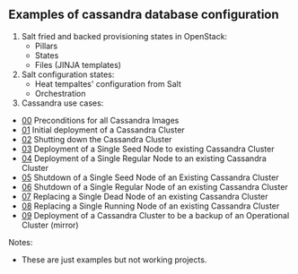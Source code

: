Examples of cassandra database configuration
--------------------------------------------
1. Salt fried and backed provisioning states in OpenStack:
    - Pillars
    - States
    - Files (JINJA templates)
2. Salt configuration states:
    - Heat tempaltes' configuration from Salt
    - Orchestration
3. Cassandra use cases:
  - [00](use_cases/00.txt) Preconditions for all Cassandra Images
  - [01](use_cases/01.txt) Initial deployment of a Cassandra Cluster
  - [02](use_cases/02.txt) Shutting down the Cassandra Cluster
  - [03](use_cases/03.txt) Deployment of a Single Seed Node to existing Cassandra Cluster
  - [04](use_cases/04.txt) Deployment of a Single Regular Node to an existing Cassandra Cluster
  - [05](use_cases/05.txt) Shutdown of a Single Seed Node of an Existing Cassandra Cluster
  - [06](use_cases/06.txt) Shutdown of a Single Regular Node of an existing Cassandra Cluster
  - [07](use_cases/07.txt) Replacing a Single Dead Node of an existing Cassandra Cluster
  - [08](use_cases/08.txt) Replacing a Single Running Node of an existing Cassandra Cluster
  - [09](use_cases/09.txt) Deployment of a Cassandra Cluster to be a backup of an Operational Cluster (mirror)

Notes:
* These are just examples but not working projects. 
